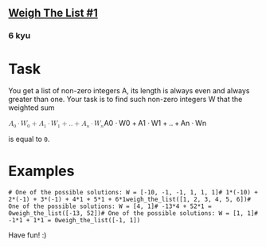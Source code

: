 <h2><a href=https://www.codewars.com/kata/5fad2310ff1ef6003291a951/train/python target="_blank">Weigh The List #1</a></h2><h3>6 kyu</h3><h1 id="task">Task</h1><p>You get a list of non-zero integers A, its length is always even and always greater than one. Your task is to find such non-zero integers W that the weighted sum</p><div><span class="katex"><span class="katex-mathml"><math xmlns="http://www.w3.org/1998/Math/MathML"><mrow><msub><mi>A</mi><mn>0</mn></msub><mo>⋅</mo><msub><mi>W</mi><mn>0</mn></msub><mo>+</mo><msub><mi>A</mi><mn>1</mn></msub><mo>⋅</mo><msub><mi>W</mi><mn>1</mn></msub><mo>+</mo><mi mathvariant="normal">.</mi><mi mathvariant="normal">.</mi><mo>+</mo><msub><mi>A</mi><mi>n</mi></msub><mo>⋅</mo><msub><mi>W</mi><mi>n</mi></msub></mrow>A_0 \cdot W_0 + A_1 \cdot W_1 + .. + A_n \cdot W_n</math></span><span aria-hidden="true" class="katex-html"><span class="base"><span style="height:0.8333em;vertical-align:-0.15em;" class="strut"></span><span class="mord"><span class="mord mathnormal">A</span><span class="msupsub"><span class="vlist-t vlist-t2"><span class="vlist-r"><span style="height:0.3011em;" class="vlist"><span style="top:-2.55em;margin-left:0em;margin-right:0.05em;"><span style="height:2.7em;" class="pstrut"></span><span class="sizing reset-size6 size3 mtight"><span class="mord mtight">0</span></span></span></span><span class="vlist-s">​</span></span><span class="vlist-r"><span style="height:0.15em;" class="vlist"><span></span></span></span></span></span></span><span style="margin-right:0.2222em;" class="mspace"></span><span class="mbin">⋅</span><span style="margin-right:0.2222em;" class="mspace"></span></span><span class="base"><span style="height:0.8333em;vertical-align:-0.15em;" class="strut"></span><span class="mord"><span style="margin-right:0.13889em;" class="mord mathnormal">W</span><span class="msupsub"><span class="vlist-t vlist-t2"><span class="vlist-r"><span style="height:0.3011em;" class="vlist"><span style="top:-2.55em;margin-left:-0.1389em;margin-right:0.05em;"><span style="height:2.7em;" class="pstrut"></span><span class="sizing reset-size6 size3 mtight"><span class="mord mtight">0</span></span></span></span><span class="vlist-s">​</span></span><span class="vlist-r"><span style="height:0.15em;" class="vlist"><span></span></span></span></span></span></span><span style="margin-right:0.2222em;" class="mspace"></span><span class="mbin">+</span><span style="margin-right:0.2222em;" class="mspace"></span></span><span class="base"><span style="height:0.8333em;vertical-align:-0.15em;" class="strut"></span><span class="mord"><span class="mord mathnormal">A</span><span class="msupsub"><span class="vlist-t vlist-t2"><span class="vlist-r"><span style="height:0.3011em;" class="vlist"><span style="top:-2.55em;margin-left:0em;margin-right:0.05em;"><span style="height:2.7em;" class="pstrut"></span><span class="sizing reset-size6 size3 mtight"><span class="mord mtight">1</span></span></span></span><span class="vlist-s">​</span></span><span class="vlist-r"><span style="height:0.15em;" class="vlist"><span></span></span></span></span></span></span><span style="margin-right:0.2222em;" class="mspace"></span><span class="mbin">⋅</span><span style="margin-right:0.2222em;" class="mspace"></span></span><span class="base"><span style="height:0.8333em;vertical-align:-0.15em;" class="strut"></span><span class="mord"><span style="margin-right:0.13889em;" class="mord mathnormal">W</span><span class="msupsub"><span class="vlist-t vlist-t2"><span class="vlist-r"><span style="height:0.3011em;" class="vlist"><span style="top:-2.55em;margin-left:-0.1389em;margin-right:0.05em;"><span style="height:2.7em;" class="pstrut"></span><span class="sizing reset-size6 size3 mtight"><span class="mord mtight">1</span></span></span></span><span class="vlist-s">​</span></span><span class="vlist-r"><span style="height:0.15em;" class="vlist"><span></span></span></span></span></span></span><span style="margin-right:0.2222em;" class="mspace"></span><span class="mbin">+</span><span style="margin-right:0.2222em;" class="mspace"></span></span><span class="base"><span style="height:0.6667em;vertical-align:-0.0833em;" class="strut"></span><span class="mord">..</span><span style="margin-right:0.2222em;" class="mspace"></span><span class="mbin">+</span><span style="margin-right:0.2222em;" class="mspace"></span></span><span class="base"><span style="height:0.8333em;vertical-align:-0.15em;" class="strut"></span><span class="mord"><span class="mord mathnormal">A</span><span class="msupsub"><span class="vlist-t vlist-t2"><span class="vlist-r"><span style="height:0.1514em;" class="vlist"><span style="top:-2.55em;margin-left:0em;margin-right:0.05em;"><span style="height:2.7em;" class="pstrut"></span><span class="sizing reset-size6 size3 mtight"><span class="mord mathnormal mtight">n</span></span></span></span><span class="vlist-s">​</span></span><span class="vlist-r"><span style="height:0.15em;" class="vlist"><span></span></span></span></span></span></span><span style="margin-right:0.2222em;" class="mspace"></span><span class="mbin">⋅</span><span style="margin-right:0.2222em;" class="mspace"></span></span><span class="base"><span style="height:0.8333em;vertical-align:-0.15em;" class="strut"></span><span class="mord"><span style="margin-right:0.13889em;" class="mord mathnormal">W</span><span class="msupsub"><span class="vlist-t vlist-t2"><span class="vlist-r"><span style="height:0.1514em;" class="vlist"><span style="top:-2.55em;margin-left:-0.1389em;margin-right:0.05em;"><span style="height:2.7em;" class="pstrut"></span><span class="sizing reset-size6 size3 mtight"><span class="mord mathnormal mtight">n</span></span></span></span><span class="vlist-s">​</span></span><span class="vlist-r"><span style="height:0.15em;" class="vlist"><span></span></span></span></span></span></span></span></span></span></div><p>is equal to <code>0</code>.</p><h1 id="examples">Examples</h1><pre><code class="language-python"><span class="cm-comment"># One of the possible solutions: W = [-10, -1, -1, 1, 1, 1]</span><span class="cm-comment"># 1*(-10) + 2*(-1) + 3*(-1) + 4*1 + 5*1 + 6*1</span><span class="cm-variable">weigh_the_list</span>([<span class="cm-number">1</span>, <span class="cm-number">2</span>, <span class="cm-number">3</span>, <span class="cm-number">4</span>, <span class="cm-number">5</span>, <span class="cm-number">6</span>])<span class="cm-comment"># One of the possible solutions: W = [4, 1]</span><span class="cm-comment"># -13*4 + 52*1 = 0</span><span class="cm-variable">weigh_the_list</span>([<span class="cm-operator">-</span><span class="cm-number">13</span>, <span class="cm-number">52</span>])<span class="cm-comment"># One of the possible solutions: W = [1, 1]</span><span class="cm-comment"># -1*1 + 1*1 = 0</span><span class="cm-variable">weigh_the_list</span>([<span class="cm-operator">-</span><span class="cm-number">1</span>, <span class="cm-number">1</span>])</code></pre><pre style="display: none;"><code class="language-haskell"><span class="cm-variable">weights</span> [ <span class="cm-number">1</span>, <span class="cm-number">2</span>, <span class="cm-number">3</span>, <span class="cm-number">4</span>, <span class="cm-number">5</span>, <span class="cm-number">6</span> ]  <span class="cm-keyword">-&gt;</span>  [ <span class="cm-builtin">-</span><span class="cm-number">10</span>, <span class="cm-builtin">-</span><span class="cm-number">1</span>, <span class="cm-builtin">-</span><span class="cm-number">1</span>, <span class="cm-number">1</span>, <span class="cm-number">1</span>, <span class="cm-number">1</span> ] <span class="cm-comment">-- other solution are possible</span><span class="cm-comment">-- 1 * (-10) + 2 * (-1) + 3 * (-1) + 4 * 1 + 5 * 1 + 6 * 1 == 0</span><span class="cm-variable">weights</span> [<span class="cm-builtin">-</span><span class="cm-number">13</span>, <span class="cm-number">52</span>]  <span class="cm-keyword">-&gt;</span>  [ <span class="cm-number">4</span>, <span class="cm-number">1</span> ] <span class="cm-comment">-- other solutions are possible</span><span class="cm-comment">-- (-13) * 4 + 52 * 1 == 0</span><span class="cm-variable">weights</span> [<span class="cm-builtin">-</span><span class="cm-number">1</span>, <span class="cm-number">1</span>]  <span class="cm-keyword">-&gt;</span>  [ <span class="cm-number">1</span>, <span class="cm-number">1</span> ] <span class="cm-comment">-- other solutions are possible</span><span class="cm-comment">-- (-1) * 1 + 1 * 1 == 0</span></code></pre><pre style="display: none;"><code class="language-javascript"><span class="cm-variable">weights</span>([ <span class="cm-number">1</span>, <span class="cm-number">2</span>, <span class="cm-number">3</span>, <span class="cm-number">4</span>, <span class="cm-number">5</span>, <span class="cm-number">6</span> ])  <span class="cm-operator">=&gt;</span>  [ <span class="cm-operator">-</span><span class="cm-number">10</span>, <span class="cm-operator">-</span><span class="cm-number">1</span>, <span class="cm-operator">-</span><span class="cm-number">1</span>, <span class="cm-number">1</span>, <span class="cm-number">1</span>, <span class="cm-number">1</span> ] <span class="cm-comment">// other solution are possible</span><span class="cm-comment">// 1 * -10 + 2 * -1 + 3 * -1 + 4 * 1 + 5 * 1 + 6 * 1 == 0</span><span class="cm-variable">weights</span>([<span class="cm-operator">-</span><span class="cm-number">13</span>, <span class="cm-number">52</span>])  <span class="cm-operator">=&gt;</span>  [ <span class="cm-number">4</span>, <span class="cm-number">1</span> ] <span class="cm-comment">// other solutions are possible</span><span class="cm-comment">// -13 * 4 + 52 * 1 == 0</span><span class="cm-variable">weights</span>([<span class="cm-operator">-</span><span class="cm-number">1</span>, <span class="cm-number">1</span>])  <span class="cm-operator">=&gt;</span>  [ <span class="cm-number">1</span>, <span class="cm-number">1</span> ] <span class="cm-comment">// other solutions are possible</span><span class="cm-comment">// -1 * 1 + 1 * 1 == 0</span></code></pre><pre style="display: none;"><code class="language-rust"><span class="cm-comment">// One of the possible solutions: W = [-10, -1, -1, 1, 1, 1]</span><span class="cm-comment">// 1*(-10) + 2*(-1) + 3*(-1) + 4*1 + 5*1 + 6*1</span><span class="cm-variable">weigh_the_list</span>([<span class="cm-number">1</span>, <span class="cm-number">2</span>, <span class="cm-number">3</span>, <span class="cm-number">4</span>, <span class="cm-number">5</span>, <span class="cm-number">6</span>]);<span class="cm-comment">// One of the possible solutions: W = [4, 1]</span><span class="cm-comment">// -13*4 + 52*1 = 0</span><span class="cm-variable">weigh_the_list</span>([<span class="cm-operator">-</span><span class="cm-number">13</span>, <span class="cm-number">52</span>]);<span class="cm-comment">// One of the possible solutions: W = [1, 1]</span><span class="cm-comment">// -1*1 + 1*1 = 0</span><span class="cm-variable">weigh_the_list</span>([<span class="cm-operator">-</span><span class="cm-number">1</span>, <span class="cm-number">1</span>]);</code></pre><p>Have fun! :)</p>